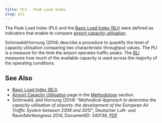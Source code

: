 ```yaml
---
title: PLI - Peak Load Index
slug: pli
---
```


The Peak Load Index (PLI) and the [Basic Load Index (BLI)](bli.md) were defined
as indicators that enable to compare [airport capacity utilisation](/methodology/airport-capacity-utilisation.html).

Schinwald/Hornung (2014) describe a procedure to quantify the level of capacity
utilisation comparing two characteristic throughput values.
The PLI is a measure for the time the airport operates traffic peaks.
The [BLI](bli.md) measures how much of the available capacity is used across
the majority of the operating conditions.


## See Also

* [Basic Load Index (BLI)](bli.md).
* [Airport Capacity Utilisation](/methodology/airport-capacity-utilisation.html) page in the [Methodology](/methodology/) section.
* Schinwald, and Hornung (2014) "_Methodical Approach to determine the capacity utilisation of airports: the development of the European Air Traffic System between 2008 and 2012_", Deutscher Luft- und Raumfahrtkongress 2014, DocumentID: 340138, [PDF](http://www.dglr.de/publikationen/2014/340138.pdf)
